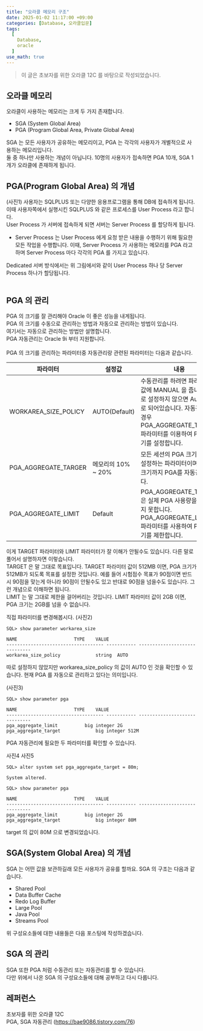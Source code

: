 ```yaml
---
title: "오라클 메모리 구조"
date: 2025-01-02 11:17:00 +09:00
categories: [Database, 오라클입문]
tags:
  [
    Database,
    oracle
  ]
use_math: true
---
```


> 이 글은 초보자를 위한 오라클 12C 를 바탕으로 작성되었습니다.

## 오라클 메모리
오라클이 사용하는 메모리는 크게 두 가지 존재합니다.<br>
- SGA (System Global Area)
- PGA (Program Global Area, Private Global Area)

SGA 는 모든 사용자가 공유하는 메모리이고, PGA 는 각각의 사용자가 개별적으로 사용하는 메모리입니다.<br>
둘 중 하나만 사용하는 개념이 아닙니다. 10명의 사용자가 접속하면 PGA 10개, SGA 1개가 오라클에 존재하게 됩니다.<br>

## PGA(Program Global Area) 의 개념
(사진1)
사용자는 SQLPLUS 또는 다양한 응용프로그램을 통해 DB에 접속하게 됩니다. 이때 사용자쪽에서 실행시킨 SQLPLUS 와 같은 프로세스를 User Process 라고 합니다. <br>
User Process 가 서버에 접속하게 되면 서버는 Server Process 를 할당하게 됩니다.<br>
- Server Process 는 User Process 에게 요청 받은 내용을 수행하기 위해 필요한 모든 작업을 수행합니다. 이때, Server Process 가 사용하는 메모리를 PGA 라고 하며 Server Process 마다 각각의 PGA 를 가지고 있습니다.

Dedicated 서버 방식에서는 위 그림에서와 같이 User Process 하나 당 Server Process 하나가 할당됩니다.<br>
<br>

## PGA 의 관리
PGA 의 크기를 잘 관리해야 Oracle 이 좋은 성능을 내게됩니다.<br>
PGA 의 크기를 수동으로 관리하는 방법과 자동으로 관리하는 방법이 있습니다.<br>
여기서는 자동으로 관리하는 방법만 설명합니다.<br>
PGA 자동관리는 Oracle 9i 부터 지원합니다.<br>
<br>
PGA 의 크기를 관리하는 파라미터중 자동관리랑 관련된 파라미터는 다음과 같습니다.<br>

| 파라미터 | 설정값 | 내용 |
|---|---|---|
|WORKAREA_SIZE_POLICY|AUTO(Default)| 수동관리를 하려면 파라미터 값에 MANUAL 을 줍니다. 따로 설정하지 않으면 Auto 값으로 되어있습니다.  자동관리인 경우 PGA_AGGREGATE_TARGER 파라미터를 이용하여 PGA 크기를 설정합니다.|
|PGA_AGGREGATE_TARGER|메모리의 10% ~ 20%|모든 세션의 PGA 크기의 합을 설정하는 파라미터이며 지정한 크기까지 PGA를 자동관리합니다.|
|PGA_AGGREGATE_LIMIT|Default| PGA_AGGREGATE_TARGER 은 실제 PGA 사용량을 제한하지 못합니다. PGA_AGGREGATE_LIMIT 파라미터를 사용하여 PGA 크기를 제한합니다.|

이게 TARGET 파라미터와 LIMIT 파라미터가 잘 이해가 안될수도 있습니다. 다른 말로 풀어서 설명하자면 이렇습니다.<br>
TARGET 은 말 그대로 목표입니다. TARGET 파라미터 값이 512MB 이면, PGA 크기가 512MB가 되도록 목표를 설정한 것입니다. 예를 들어 시험점수 목표가 90점이면 반드시 90점을 맞는게 아니라 90점이 안될수도 있고 반대로 90점을 넘을수도 있습니다. 그런 개념으로 이해하면 됩니다.<br>
LIMIT 는 말 그대로 제한을 걸어버리는 것입니다. LIMIT 파라미터 값이 2GB 이면, PGA 크기는 2GB를 넘을 수 없습니다.<br>

직접 파라미터를 변경해봅시다.
(사진2)
```
SQL> show parameter workarea_size

NAME				     TYPE	 VALUE
------------------------------------ ----------- ------------------------------
workarea_size_policy		     string	 AUTO
```

따로 설정하지 않았지만 workarea_size_policy 의 값이 AUTO 인 것을 확인할 수 있습니다. 현재 PGA 를 자동으로 관리하고 있다는 의미입니다.<br>

(사진3)

```
SQL> show parameter pga

NAME				     TYPE	 VALUE
------------------------------------ ----------- ------------------------------
pga_aggregate_limit		     big integer 2G
pga_aggregate_target		     big integer 512M
```
PGA 자동관리에 필요한 두 파라미터를 확인할 수 있습니다.<br>

사진4
사진5
```
SQL> alter system set pga_aggregate_target = 80m;

System altered.

SQL> show parameter pga

NAME				     TYPE	 VALUE
------------------------------------ ----------- ------------------------------
pga_aggregate_limit		     big integer 2G
pga_aggregate_target		     big integer 80M
```
target 의 값이 80M 으로 변경되었습니다.<br>

## SGA(System Global Area) 의 개념
SGA 는 어떤 값을 보관하길래 모든 사용자가 공유를 할까요.
SGA 의 구조는 다음과 같습니다.<br>

- Shared Pool
- Data Buffer Cache
- Redo Log Buffer
- Large Pool
- Java Pool
- Streams Pool

위 구성요소들에 대한 내용들은 다음 포스팅에 작성하겠습니다.

## SGA 의 관리
SGA 또한 PGA 처럼 수동관리 또는 자동관리를 할 수 있습니다.<br>
다만 위에서 나온 SGA 의 구성요소들에 대해 공부하고 다시 다룹니다.<br>

## 레퍼런스
초보자를 위한 오라클 12C <br>
PGA, SGA 자동관리 (https://bae9086.tistory.com/76)